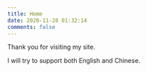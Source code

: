 ```yaml
---
title: Home
date: 2020-11-28 01:32:14
comments: false
---
```


Thank you for visiting my site.  

I will try to support both English and Chinese.  